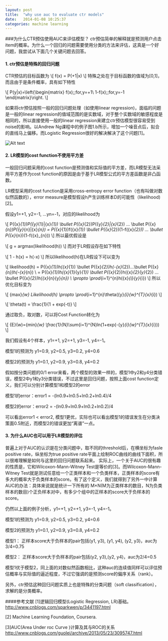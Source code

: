 ```yaml
---
layout: post
title:  "why use auc to evaluate ctr models"
date:   2014-01-08 10:25:37
categories: machine learning 
---
```


###为什么CTR预估使用AUC来评估模型？
ctr预估简单的解释就是预测用户点击item的概率。为什么一个回归的问题需要使用分类的方法来评估，这真是一个好问题，我尝试从下面几个关键问题去回答。

#### 1. ctr预估是特殊的回归问题

CTR预估的目标函数为
\\[ f(x) = P(+1|x) \\]
特殊之处在于目标函数的值域为[0,1]， 而且由于是条件概率，具有如下特性

\\[ P(y|x)=\left\{\begin{matrix}
                                    f(x)\;\;for\,y=+1\\
                                    1-f(x)\;\;for\,y=-1
\end{matrix}\right.  \\]

如果将ctr预估按照一般的回归问题处理（如使用linear regression)，面临的问题是一般的linear regression的值域范围的是实数域，对于整个实数域的敏感程度是相同的，所以直接使用一般的linear regression来建立ctr预估模型很容易受到noise的影响。以Andrew Ng课程中的例子图1.b所示，增加一个噪音点后，拟合的直线马上偏移。而Logistic Regression很好的解决解决了这个问题[1]。

![Alt text](data:image,local://imgs/linear_regression_noise.gif)

#### 2. LR模型的cost function不使用平方差
一般回归问题采用的cost function是预测值和实际值的平方差，而LR模型无法采用平方差作为cost function的原因是由于基于LR模型公式的平方差函数是非凸函数。

LR模型采用的cost function是采用cross-entropy error function（也有叫做对数似然函数的），error measure是模型假设h产生训练样本D的可能性（likelihood)[2]。

假设y1=+1, y2=-1, ...yn=-1，对应的likelihood为

\\[ P({x}_{1})P({y}_{1}|{x}_{1}) \bullet P({x}_{2})P({y}_{2}|{x}_{2}) ... \bullet P({x}_{n})P({y}_{n}|{x}_{n}) = P({x}_{1})f({x}_{1}) \bullet P({x}_{2})(1-f({x}_{2})) ... \bullet P({x}_{n})(1-f({x}_{n})) \\]
  所以最优假设是

\\[ g = argmax(likelihood(h)) \\]
而对于LR假设存在如下特性

\\[ 1 - h(x) = h(-x) \\]
所以likelihood(h)在LR假设下可以变为

\\[ likelihood(h) = P({x}_{1})h({x}_{1}) \bullet P({x}_{2})h(-{x}_{2})...\bullet P({x}_{n})h(-{x}_{n}) \\
              = P({x}_{1})h({x}_{1}{y}_{1}) \bullet P({x}_{2})h({x}_{2}{y}_{2}) ... \bullet P({x}_{2})h({x}_{n}{y}_{n}) \\
              \propto \prod_{i=1}^{n}h({x}_{i}{y}_{i}) \\]
所以优化目标变为

\\[ {max}_{w} Likelihood(h) \propto \prod_{i=1}^{n}\theta({y}_{i}{w}^{T}{x}_{i}) \\]

\\[ \theta(t) = \frac{1}{1 + exp(-t)} \\]

 通过取负，取对数，可以将Cost Function转化为

 \\[ {E}(w)={min}_{w} \frac{1}{N}\sum_{i=1}^{N}ln(1+exp(-{y}_{i}{w}^{T}{x}_{i})) \\]

我们假设有4个样本，y1=+1, y2=+1, y3=-1, y4=-1。

模型1的预测为 y1=0.9, y2=0.5, y3=0.2, y4=0.6

模型2的预测为 y1=0.1, y2=0.9, y3=0.8, y4=0.2

假如按分类问题的0/1 error来看，两个模型的效果一样的，模型1中y2和y4分类错误，模型2中y1和y3分类错误，不过这里是回归问题，按照上面cost function定义，我们可以分别计算模型1和模型2的error

模型1的error：error1 = -(ln0.9+ln0.5+ln0.2+ln0.4)/4

模型2的error：error2 = -(ln0.9+ln0.9+ln0.2+ln0.2)/4

可以看出error1 < error2, 模型1更优，实际也可以看出模型1的错误发生在分类决策面0.5附近，而模型2的错误更加“离谱”一点。

#### 3. 为什么AUC也可以用于LR模型的评估

普遍上对于AUC的认识是在分类问题中，取不同的threshold后，在横坐标为fasle positive rate，纵坐标为true positive rate平面上绘制ROC曲线的曲线下面积，所以很难理解是如何与这里的回归问题联系起来。
实际上，一个关于AUC的很有趣的性质是，它和Wilcoxon-Mann-Witney Test是等价的[3]。而Wilcoxon-Mann-Witney Test就是测试任意给一个正类样本和一个负类样本，正类样本的score有多大的概率大于负类样本的score。有了这个定义，我们就得到了另外一中计算AUC的办法：具体来说就是统计一下所有的 M×N(M为正类样本的数目，N为负类样本的数目)个正负样本对中，有多少个组中的正样本的score大于负样本的score。

仍然以上面的例子分析，y1=+1, y2=+1, y3=-1, y4=-1。

模型1的预测为 y1=0.9, y2=0.5, y3=0.2, y4=0.6

模型2的预测为 y1=0.1, y2=0.9, y3=0.8, y4=0.2

模型1： 正样本score大于负样本的pair包括(y1, y3), (y1, y4), (y2, y3)，auc为3/4=0.75

模型2： 正样本score大于负样本的pair包括(y2, y3),(y2, y4)，auc为2/4=0.5

模型1优于模型2，同上面的对数似然函数相比，这种auc的连续值同样可以评估预估概率与实际值的逼近程度，不过它强调的是预测score的偏序关系（rank）。

另外，ctr预估这种回归问题实质上也是特殊的分类问题（soft classification），求解的是分类概率。


####参考文献
[1]逻辑回归模型(Logistic Regression, LR)基础。 http://www.cnblogs.com/sparkwen/p/3441197.html

[2] Machine Learning Foundation, Coursera.

[3]AUC(Area Under roc Curve )计算及其与ROC的关系 http://www.cnblogs.com/guolei/archive/2013/05/23/3095747.html

